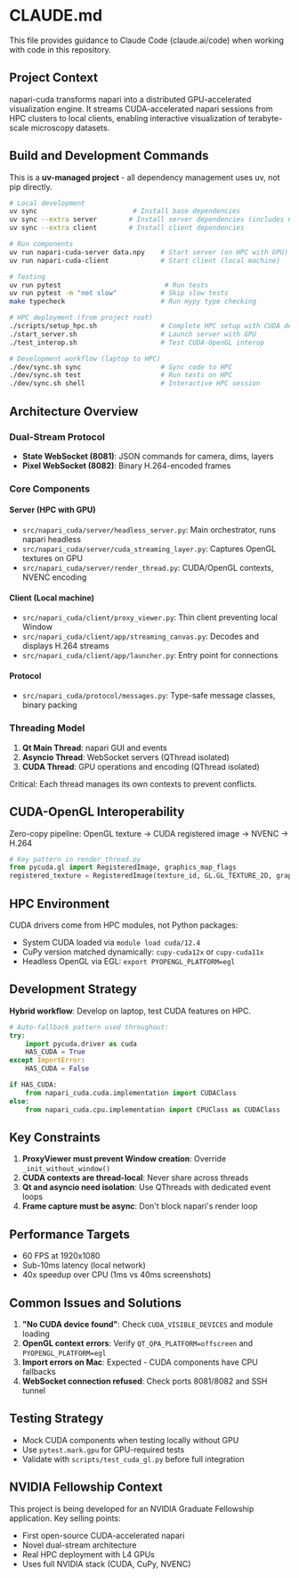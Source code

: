 # CLAUDE.md

This file provides guidance to Claude Code (claude.ai/code) when working with code in this repository.

## Project Context

napari-cuda transforms napari into a distributed GPU-accelerated visualization engine. It streams CUDA-accelerated napari sessions from HPC clusters to local clients, enabling interactive visualization of terabyte-scale microscopy datasets.

## Build and Development Commands

This is a **uv-managed project** - all dependency management uses uv, not pip directly.

```bash
# Local development
uv sync                        # Install base dependencies
uv sync --extra server        # Install server dependencies (includes CUDA)
uv sync --extra client        # Install client dependencies

# Run components
uv run napari-cuda-server data.npy    # Start server (on HPC with GPU)
uv run napari-cuda-client             # Start client (local machine)

# Testing
uv run pytest                          # Run tests
uv run pytest -m "not slow"           # Skip slow tests
make typecheck                        # Run mypy type checking

# HPC deployment (from project root)
./scripts/setup_hpc.sh                # Complete HPC setup with CUDA detection
./start_server.sh                     # Launch server with GPU
./test_interop.sh                     # Test CUDA-OpenGL interop

# Development workflow (laptop to HPC)
./dev/sync.sh sync                    # Sync code to HPC
./dev/sync.sh test                    # Run tests on HPC
./dev/sync.sh shell                   # Interactive HPC session
```

## Architecture Overview

### Dual-Stream Protocol
- **State WebSocket (8081)**: JSON commands for camera, dims, layers
- **Pixel WebSocket (8082)**: Binary H.264-encoded frames

### Core Components

#### Server (HPC with GPU)
- `src/napari_cuda/server/headless_server.py`: Main orchestrator, runs napari headless
- `src/napari_cuda/server/cuda_streaming_layer.py`: Captures OpenGL textures on GPU
- `src/napari_cuda/server/render_thread.py`: CUDA/OpenGL contexts, NVENC encoding

#### Client (Local machine)
- `src/napari_cuda/client/proxy_viewer.py`: Thin client preventing local Window
- `src/napari_cuda/client/app/streaming_canvas.py`: Decodes and displays H.264 streams
- `src/napari_cuda/client/app/launcher.py`: Entry point for connections

#### Protocol
- `src/napari_cuda/protocol/messages.py`: Type-safe message classes, binary packing

### Threading Model
1. **Qt Main Thread**: napari GUI and events
2. **Asyncio Thread**: WebSocket servers (QThread isolated)
3. **CUDA Thread**: GPU operations and encoding (QThread isolated)

Critical: Each thread manages its own contexts to prevent conflicts.

## CUDA-OpenGL Interoperability

Zero-copy pipeline: OpenGL texture → CUDA registered image → NVENC → H.264

```python
# Key pattern in render_thread.py
from pycuda.gl import RegisteredImage, graphics_map_flags
registered_texture = RegisteredImage(texture_id, GL.GL_TEXTURE_2D, graphics_map_flags.READ_ONLY)
```

## HPC Environment

CUDA drivers come from HPC modules, not Python packages:
- System CUDA loaded via `module load cuda/12.4`
- CuPy version matched dynamically: `cupy-cuda12x` or `cupy-cuda11x`
- Headless OpenGL via EGL: `export PYOPENGL_PLATFORM=egl`

## Development Strategy

**Hybrid workflow**: Develop on laptop, test CUDA features on HPC.

```python
# Auto-fallback pattern used throughout:
try:
    import pycuda.driver as cuda
    HAS_CUDA = True
except ImportError:
    HAS_CUDA = False

if HAS_CUDA:
    from napari_cuda.cuda.implementation import CUDAClass
else:
    from napari_cuda.cpu.implementation import CPUClass as CUDAClass
```

## Key Constraints

1. **ProxyViewer must prevent Window creation**: Override `_init_without_window()`
2. **CUDA contexts are thread-local**: Never share across threads
3. **Qt and asyncio need isolation**: Use QThreads with dedicated event loops
4. **Frame capture must be async**: Don't block napari's render loop

## Performance Targets

- 60 FPS at 1920x1080
- Sub-10ms latency (local network)
- 40x speedup over CPU (1ms vs 40ms screenshots)

## Common Issues and Solutions

1. **"No CUDA device found"**: Check `CUDA_VISIBLE_DEVICES` and module loading
2. **OpenGL context errors**: Verify `QT_QPA_PLATFORM=offscreen` and `PYOPENGL_PLATFORM=egl`
3. **Import errors on Mac**: Expected - CUDA components have CPU fallbacks
4. **WebSocket connection refused**: Check ports 8081/8082 and SSH tunnel

## Testing Strategy

- Mock CUDA components when testing locally without GPU
- Use `pytest.mark.gpu` for GPU-required tests
- Validate with `scripts/test_cuda_gl.py` before full integration

## NVIDIA Fellowship Context

This project is being developed for an NVIDIA Graduate Fellowship application. Key selling points:
- First open-source CUDA-accelerated napari
- Novel dual-stream architecture
- Real HPC deployment with L4 GPUs
- Uses full NVIDIA stack (CUDA, CuPy, NVENC)